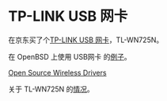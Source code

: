 # TP-LINK USB 网卡

在京东买了个[TP-LINK USB 网卡][1]，TL-WN725N。

在 OpenBSD 上使用 USB网卡 的[例子][2]。

[Open Source Wireless Drivers][3]

关于 TL-WN725N 的[情况][4]。

[1]:https://item.jd.com/618066.html
[2]:https://www.cyberciti.biz/faq/openbsd-wireless-usb-configure-ralink-network-adapter-run0/
[3]:https://en.m.wikipedia.org/wiki/Comparison_of_open-source_wireless_drivers
[4]:https://github.com/maxnet/berryboot/issues/93
